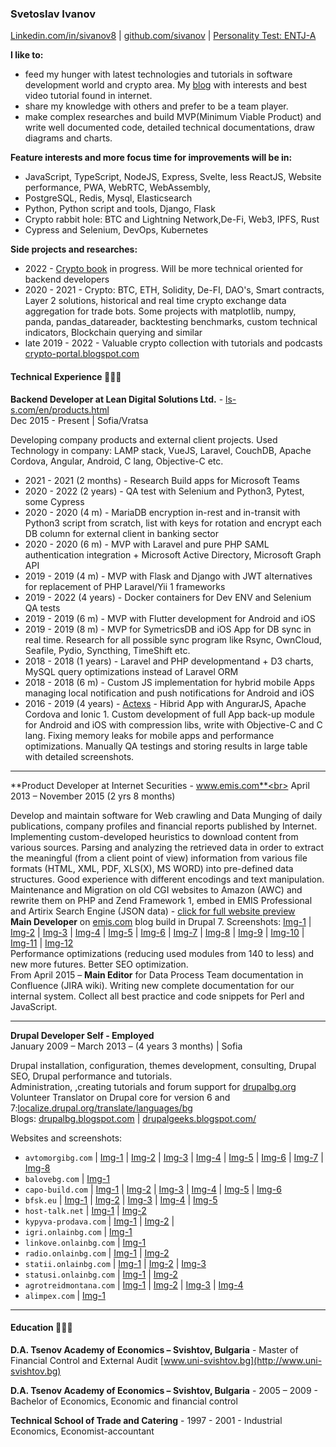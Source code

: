 
### Svetoslav Ivanov

[Linkedin.com/in/sivanov8](https://www.linkedin.com/in/sivanov8/) | [github.com/sivanov](https://github.com/sivanov) | [Personality Test: ENTJ-A](https://www.16personalities.com/profiles/4584d3b671a08)


**I like to:**
- feed my hunger with latest technologies and tutorials in software development world and crypto area. My [blog](http://tutorials-portal.blogspot.com) with interests and best video tutorial found in internet.
- share my knowledge with others and prefer to be a team player.
- make complex researches and build MVP(Minimum Viable Product) and write well documented code, detailed technical documentations, draw diagrams and charts.

**Feature interests and more focus time for improvements will be in:**
- JavaScript, TypeScript, NodeJS, Express, Svelte, less ReactJS, Website performance, PWA, WebRTC, WebAssembly, 
- PostgreSQL, Redis, Mysql, Elasticsearch
- Python, Python script and tools, Django, Flask
- Crypto rabbit hole: BTC and Lightning Network,De-Fi, Web3, IPFS, Rust
- Cypress and Selenium, DevOps, Kubernetes

**Side projects and researches:**<br>
- 2022 - [Crypto book](https://github.com/sivanov/crypto) in progress. Will be more technical oriented for backend developers
- 2020 - 2021 - Crypto: BTC, ETH, Solidity, De-FI, DAO's, Smart contracts, Layer 2 solutions, historical and real time crypto exchange data aggregation for trade bots. Some projects with matplotlib, numpy, panda, pandas_datareader, backtesting benchmarks, custom technical indicators, Blockchain querying and similar
- late 2019 - 2022 - Valuable crypto collection with tutorials and podcasts [crypto-portal.blogspot.com ](https://crypto-portal.blogspot.com/)

#### Technical Experience 👩🏼‍💻

**Backend Developer at Lean Digital Solutions Ltd.** - [ls-s.com/en/products.html](https://ls-s.com/en/products.html) <br>
Dec 2015 - Present | Sofia/Vratsa<br>

Developing company products and external client projects. Used Technology in company: LAMP stack, VueJS, Laravel, CouchDB, Apache Cordova, Angular, Android, C lang, Objective-C etc.
- 2021 - 2021 (2 months) - Research Build apps for Microsoft Teams
- 2020 - 2022 (2 years) - QA test with Selenium and Python3, Pytest, some Cypress
- 2020 - 2020 (4 m) - MariaDB encryption in-rest and in-transit with Python3 script from scratch, list with keys for rotation and encrypt each DB column for external client in banking sector
- 2020 - 2020 (6 m) - MVP with Laravel and pure PHP SAML authentication integration + Microsoft Active Directory, Microsoft Graph API
- 2019 - 2019 (4 m) - MVP with Flask and Django with JWT alternatives for replacement of PHP Laravel/Yii 1 frameworks
- 2019 - 2022 (4 years) - Docker containers for Dev ENV and Selenium QA tests
- 2019 - 2019 (6 m) - MVP with Flutter development for Android and iOS
- 2019 - 2019 (8 m) - MVP for SymetricsDB and iOS App for DB sync in real time. Research for all possible sync program like Rsync, OwnCloud, Seafile, Pydio, Syncthing, TimeShift etc.
- 2018 - 2018 (1 years) - Laravel and PHP developmentand + D3 charts, MySQL query optimizations instead of Laravel ORM
- 2018 - 2018 (6 m) - Custom JS implementation for hybrid mobile Apps managing local notification and push notifications for Android and iOS
- 2016 - 2019 (4 years) - [Actexs](https://ls-s.com/en/products/actexs.html) - Hibrid App with AngurarJS, Apache Cordova and Ionic 1. Custom development of full App back-up module for Android and iOS with compression libs, write with Objective-C and C lang. Fixing memory leaks for mobile apps and performance optimizations. Manually QA testings and storing results in large table with detailed screenshots.
<hr>

**Product Developer at Internet Securities - www.emis.com**<br>
April 2013  – November 2015 (2 yrs 8 months)<br>

Develop and maintain software for Web crawling and Data Munging of daily publications, company profiles and financial reports published by Internet.<br>
Implementing custom-developed heuristics to download content from various sources. Parsing and analyzing the retrieved data in order to extract the meaningful (from a client point of view) information from various file formats (HTML, XML, PDF, XLS(X), MS WORD) into pre-defined data structures. Good experience with different encodings and text manipulation.<br>
Maintenance and Migration on old CGI websites to Amazon (AWC) and rewrite them on PHP and Zend Framework 1, embed in EMIS Professional 
 and Artirix Search Engine (JSON data) - [click for full website preview](https://static-emis.emis.com/docs/EMISPRO%20User%20Guide.pdf) <br>
**Main Developer** on [emis.com](www.emis.com) blog build in Drupal 7. Screenshots: [Img-1](./img/emis.com-1.png) | [Img-2](./img/emis.com-2.png) | [Img-3](./img/emis.com-3.png) | [Img-4](./img/emis.com-4.png) | [Img-5](./img/emis.com-5.png) | [Img-6](./img/emis.com-6.png) | [Img-7](./img/emis.com-7.png) | [Img-8](./img/emis.com-8.png) | [Img-9](./img/emis.com-9.png) | [Img-10](./img/emis.com-10.png) | [Img-11](./img/emis.com-11.png) | [Img-12](./img/emis.com-12.png)<br>
Performance optimizations (reducing used modules from 140 to less) and new more futures. Better SEO optimization.<br>
From April 2015 – **Main Editor** for Data Process Team documentation in Confluence (JIRA wiki). Writing new complete documentation for our internal system. Collect all best practice and code snippets for Perl and JavaScript. 
<hr>

**Drupal Developer Self - Employed**<br>
January 2009 – March 2013 –  (4 years 3 months) | Sofia<br>

Drupal installation, configuration, themes development, consulting, Drupal SEO, Drupal performance and tutorials.<br>
Administration, ,creating tutorials and forum support for [drupalbg.org](http://www.drupalbg.org)
Volunteer Translator  on Drupal core for version 6 and 7:[localize.drupal.org/translate/languages/bg](http://localize.drupal.org/translate/languages/bg)<br>
Blogs: [drupalbg.blogspot.com](http://drupalbg.blogspot.com) |  [drupalgeeks.blogspot.com/](http://drupalgeeks.blogspot.com/)  <br>

Websites and screenshots:<br>
- ```avtomorgibg.com``` | [Img-1](./img/avtomorgibg.com-1.png) | [Img-2](./img/avtomorgibg.com-2.jpg) | [Img-3](./img/avtomorgibg.com-3.jpg) | [Img-4](./img/avtomorgibg.com-4.jpg) | [Img-5](./img/avtomorgibg.com-5.jpg) | [Img-6](./img/avtomorgibg.com-6.jpg) | [Img-7](./img/avtomorgibg.com-7.jpg) | [Img-8](./img/avtomorgibg.com-8.jpg) 
- ```balovebg.com``` | [Img-1](./img/balovebg.com-1.png) 
- ```capo-build.com``` | [Img-1](./img/capo-build.com-1.png) | [Img-2](./img/capo-build.com-2.png) | [Img-3](./img/capo-build.com-3.png) | [Img-4](./img/capo-build.com-4.png) | [Img-5](./img/capo-build.com-5.png) | [Img-6](./img/capo-build.com-6.png)
- ```bfsk.eu``` | [Img-1](./img/bfsk.eu-1.png) | [Img-2](./img/bfsk.eu-2.png) | [Img-3](./img/bfsk.eu-3.png) | [Img-4](./img/bfsk.eu-4.png) | [Img-5](./img/bfsk.eu-5.png)
- ```host-talk.net``` | [Img-1](./img/host-talk.net-1.png) | [Img-2](./img/host-talk.net-2.png)
- ```kypyva-prodava.com``` | [Img-1](./img/kypyva-prodava.com-1.png) | [Img-2](./img/kypyva-prodava.com-2.png) |
- ```igri.onlainbg.com``` | [Img-1](./img/igri.onlainbg.com-1.png)
- ```linkove.onlainbg.com``` | [Img-1](./img/linkove.onlainbg.com.png)
- ```radio.onlainbg.com``` | [Img-1](./img/radio.onlainbg.com-1.png) | [Img-2](./img/radio.onlainbg.com-2.png)
- ```statii.onlainbg.com``` | [Img-1](./img/statii.onlainbg.com-1.png) | [Img-2](./img/statii.onlainbg.com-2.png) | [Img-3](./img/statii.onlainbg.com-3.png)
- ```statusi.onlainbg.com``` | [Img-1](./img/statusi.onlainbg.com-1.png) | [Img-2](./img/statusi.onlainbg.com-2.png)
- ```agrotreidmontana.com``` | [Img-1](./img/agrotreidmontana.com-1.png) | [Img-2](./img/agrotreidmontana.com-2.png) | [Img-3](./img/agrotreidmontana.com-3.png) | [Img-4](./img/agrotreidmontana.com-4.jpg)
- ```alimpex.com``` | [Img-1](./img/alimpex.com-1.png)
<hr>

#### Education 👩🏼‍🎓
**D.A. Tsenov Academy of Economics – Svishtov, Bulgaria** - Master of Financial Control and External Audit [www.uni-svishtov.bg](http://www.uni-svishtov.bg)

**D.A. Tsenov Academy of Economics – Svishtov, Bulgaria** - 2005 – 2009 - Bachelor of Economics, Economic and financial control<br>

**Technical School of Trade and Catering** - 1997 - 2001 - Industrial Economics, Economist-accountant